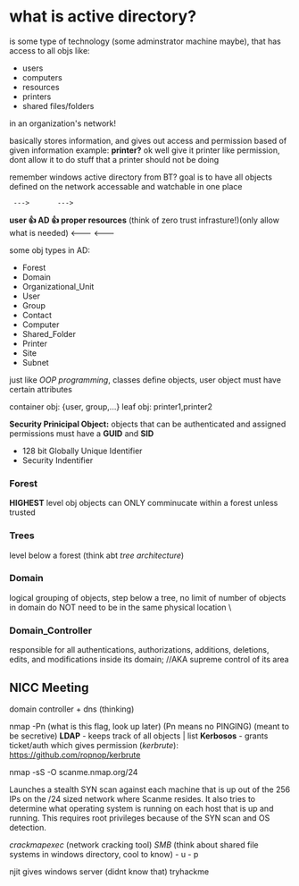# what is active directory? #

is some type of technology (some adminstrator machine maybe), that has access to all objs like:

- users
- computers
- resources
- printers
- shared files/folders 

in an organization's network!

basically stores information, and gives out access and permission based of given information
example: __printer?__ ok well give it printer like permission, dont allow it to do stuff that a printer should not be doing

remember windows active directory from BT? 
goal is to have all objects defined on the network accessable and watchable in one place

     --->       --->  
__user  👍   AD   👍   proper resources__     (think of zero trust infrasture!)(only allow what is needed)
     <---       <---

some obj types in AD:
- Forest
- Domain
- Organizational_Unit
- User
- Group
- Contact
- Computer
- Shared_Folder
- Printer
- Site
- Subnet

just like *OOP programming*, classes define objects, user object must have certain attributes

container obj: {user, group,...}
leaf obj:      printer1,printer2

__Security Prinicipal Object:__ objects that can be authenticated and assigned permissions
must have a __GUID__ and __SID__
- 128 bit Globally Unique Identifier
- Security Indentifier 

### Forest ###
__HIGHEST__ level obj
objects can ONLY comminucate within a forest unless trusted

### Trees ###
level below a forest       (think abt *tree architecture*)

### Domain ###
logical grouping of objects, step below a tree, no limit of number of objects in domain
do NOT need to be in the same physical location \

### Domain_Controller ###
 responsible for all authentications, authorizations, additions, deletions, edits, and modifications inside its domain; //AKA supreme control of its area

## NICC Meeting ##
domain controller + dns (thinking)

nmap -Pn (what is this flag, look up later) (Pn means no PINGING) (meant to be secretive)
__LDAP__ - keeps track of all objects | list
__Kerbosos__ - grants ticket/auth which gives permission
(*kerbrute*): https://github.com/ropnop/kerbrute


nmap -sS -O scanme.nmap.org/24

Launches a stealth SYN scan against each machine that is up out of the 256 IPs on the /24 sized network where Scanme resides. It also tries to determine what operating system is running on each host that is up and running. This requires root privileges because of the SYN scan and OS detection.

*crackmapexec* (network cracking tool)
_SMB_ (think about shared file systems in windows directory, cool to know) - u - p

njit gives windows server (didnt know that)
tryhackme
